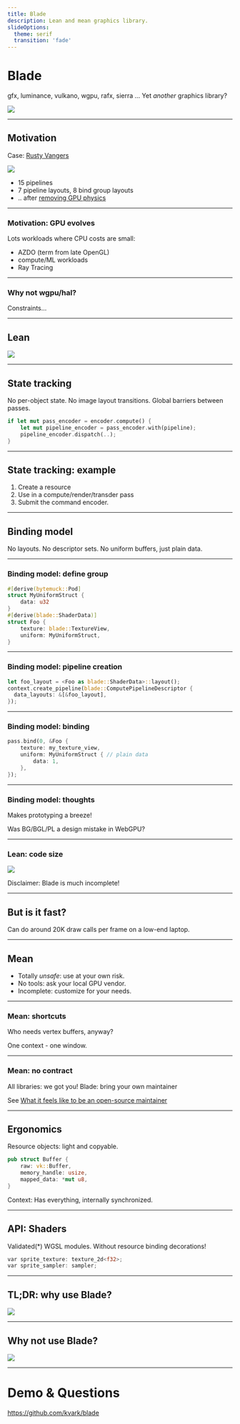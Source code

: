 ```yaml
---
title: Blade
description: Lean and mean graphics library.
slideOptions:
  theme: serif
  transition: 'fade'
---
```


# Blade

gfx, luminance, vulkano, wgpu, rafx, sierra ...
Yet *another* graphics library?

![](https://i.imgur.com/uXB8rPj.png)

---

## Motivation

Case: [Rusty Vangers](https://vange.rs/)

![](https://i.imgur.com/5G1SEDH.png)

  - 15 pipelines
  - 7 pipeline layouts, 8 bind group layouts
  - .. after [removing GPU physics](https://github.com/kvark/vange-rs/commit/c54426c3d6438dd1fd34e2d26147d06fff5065f9)

<!--
yes, but different
must be FUN (go through a process step by step)
other examples: Veloren
-->

---

### Motivation: GPU evolves

Lots workloads where CPU costs are small:
- AZDO (term from late OpenGL)
- compute/ML workloads
- Ray Tracing

<!--
Really, it's hard to come up with a counter-example.
Unless it's GTA-5.
-->

---

### Why not wgpu/hal?

Constraints...

<!--
wgpu: safety, layers, design constraints
wgpu-hal: attempted, but constrained by D3D12
-->

---

## Lean

![](https://i.imgur.com/DMX4T3z.png)

<!--
Who does the heavy lifting?
wgpu-hal, rafx-api, sierra: **user**
vulkano: user/types/macros/library
wgpu, rafx, arcana: **library**
blade: **driver**
-->

---

## State tracking

No per-object state. No image layout transitions.
Global barriers between passes.
```rust
if let mut pass_encoder = encoder.compute() {
    let mut pipeline_encoder = pass_encoder.with(pipeline);
    pipeline_encoder.dispatch(..);
}
```
<!-- all images are VK_LAYOUT_GENERAL -->

---

## State tracking: example

1. Create a resource
2. Use in a compute/render/transder pass
3. Submit the command encoder.

---

## Binding model

No layouts. No descriptor sets.
No uniform buffers, just plain data.

<!-- no headache, no caching -->

---

### Binding model: define group

```rust
#[derive(bytemuck::Pod]
struct MyUniformStruct {
    data: u32
}
#[derive(blade::ShaderData)]
struct Foo {
    texture: blade::TextureView,
    uniform: MyUniformStruct,
}
```

---

### Binding model: pipeline creation

```rust
let foo_layout = <Foo as blade::ShaderData>::layout();
context.create_pipeline(blade::ComputePipelineDescriptor {
  data_layouts: &[&foo_layout],
});
```

---

### Binding model: binding

```rust
pass.bind(0, &Foo {
    texture: my_texture_view,
    uniform: MyUniformStruct { // plain data
        data: 1,
    },
});
```

---

### Binding model: thoughts

Makes prototyping a breeze!

Was BG/BGL/PL a design mistake in WebGPU?

<!-- without it, WebGPU basically becomes Metal -->

---

### Lean: code size

![](https://i.imgur.com/pwjFXUX.png)

Disclaimer: Blade is much incomplete!

---

## But is it fast?

Can do around 20K draw calls per frame on a low-end laptop.

---

## Mean

- Totally *unsafe*: use at your own risk.
- No tools: ask your local GPU vendor.
- Incomplete: customize for your needs.

<!-- use your own validation and capturing -->

---

### Mean: shortcuts

Who needs vertex buffers, anyway?

One context - one window.

---

### Mean: no contract

All libraries: we got you!
Blade: bring your own maintainer

See [What it feels like to be an open-source maintainer](https://nolanlawson.com/2017/03/05/what-it-feels-like-to-be-an-open-source-maintainer/)

---

## Ergonomics

Resource objects: light and copyable.

```rust
pub struct Buffer {
    raw: vk::Buffer,
    memory_handle: usize,
    mapped_data: *mut u8,
}
```

Context: Has everything, internally synchronized.

<!--For an unsafe library, ergonomics >> partial safety.-->

---

## API: Shaders

Validated(*) WGSL modules.
Without resource binding decorations!
```rust
var sprite_texture: texture_2d<f32>;
var sprite_sampler: sampler;
```

---

## TL;DR: why use Blade?

![](https://i.imgur.com/Hp9gqlV.png)


---

## Why not use Blade?

![](https://i.imgur.com/ap9l0vj.png)

---

# Demo & Questions

https://github.com/kvark/blade
